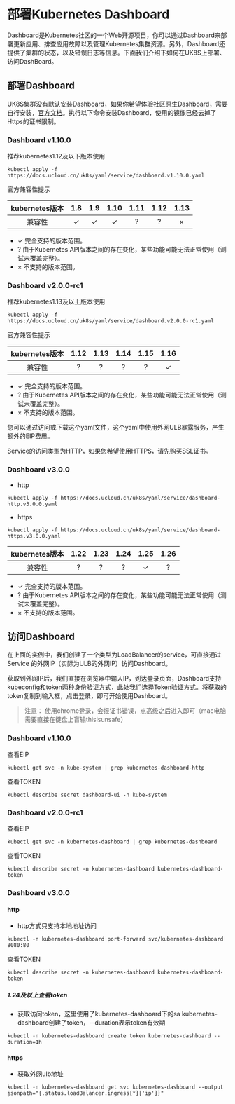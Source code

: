# 部署Kubernetes Dashboard

Dashboard是Kubernetes社区的一个Web开源项目，你可以通过Dashboard来部署更新应用、排查应用故障以及管理Kubernetes集群资源。另外，Dashboard还提供了集群的状态，以及错误日志等信息。下面我们介绍下如何在UK8S上部署、访问DashBoard。

## 部署Dashboard

UK8S集群没有默认安装Dashboard，如果你希望体验社区原生Dashboard，需要自行安装，[官方文档](https://github.com/kubernetes/dashboard/releases)。执行以下命令安装Dashboard，使用的镜像已经去掉了Https的证书限制。

### Dashboard v1.10.0

推荐kubernetes1.12及以下版本使用

```
kubectl apply -f https://docs.ucloud.cn/uk8s/yaml/service/dashboard.v1.10.0.yaml
```

官方兼容性提示

| kubernetes版本 | 1.8 | 1.9 | 1.10 | 1.11 | 1.12 | 1.13 |
| :----------: | :-: | :-: | :--: | :--: | :--: | :--: |
|     兼容性      |  ✓  |  ✓  |  ✓   |  ?   |  ?   |  ×   |

- ✓ 完全支持的版本范围。
- ? 由于Kubernetes API版本之间的存在变化，某些功能可能无法正常使用（测试未覆盖完整）。
- × 不支持的版本范围。

### Dashboard v2.0.0-rc1

推荐kubernetes1.13及以上版本使用

```
kubectl apply -f https://docs.ucloud.cn/uk8s/yaml/service/dashboard.v2.0.0-rc1.yaml
```

官方兼容性提示

| kubernetes版本 | 1.12 | 1.13 | 1.14 | 1.15 | 1.16 |
| :----------: | :--: | :--: | :--: | :--: | :--: |
|     兼容性      |  ?   |  ?   |  ?   |  ?   |  ✓   |

- ✓ 完全支持的版本范围。
- ? 由于Kubernetes API版本之间的存在变化，某些功能可能无法正常使用（测试未覆盖完整）。
- × 不支持的版本范围。

您可以通过访问或下载这个yaml文件，这个yaml中使用外网ULB暴露服务，产生额外的EIP费用。

Service的访问类型为HTTP，如果您希望使用HTTPS，请先购买SSL证书。

### Dashboard v3.0.0

- http

```shell
kubectl apply -f https://docs.ucloud.cn/uk8s/yaml/service/dashboard-http.v3.0.0.yaml
```

- https

```shell
kubectl apply -f https://docs.ucloud.cn/uk8s/yaml/service/dashboard-https.v3.0.0.yaml
```

| kubernetes版本 | 1.22 | 1.23 | 1.24 | 1.25 | 1.26 |
| :----------: | :--: | :--: | :--: | :--: | :--: |
|     兼容性      |  ?   |  ?   |  ?   |  ✓   |  ?   |

- ✓ 完全支持的版本范围。
- ? 由于Kubernetes API版本之间的存在变化，某些功能可能无法正常使用（测试未覆盖完整）。
- × 不支持的版本范围。

## 访问Dashboard

在上面的实例中，我们创建了一个类型为LoadBalancer的service，可直接通过Service 的外网IP（实际为ULB的外网IP）访问Dashboard。

获取到外网IP后，我们直接在浏览器中输入IP，到达登录页面，Dashboard支持kubeconfig和token两种身份验证方式，此处我们选择Token验证方式。将获取的token复制到输入框，点击登录，即可开始使用Dashboard。

> 注意： 使用chrome登录，会报证书错误，点高级之后进入即可（mac电脑需要直接在键盘上盲输thisisunsafe）

### Dashboard v1.10.0

查看EIP

```
kubectl get svc -n kube-system | grep kubernetes-dashboard-http
```

查看TOKEN

```
kubectl describe secret dashboard-ui -n kube-system
```

### Dashboard v2.0.0-rc1

查看EIP

```
kubectl get svc -n kubernetes-dashboard | grep kubernetes-dashboard
```

查看TOKEN

```
kubectl describe secret -n kubernetes-dashboard kubernetes-dashboard-token
```

### Dashboard v3.0.0

#### http

- http方式只支持本地地址访问

```shell
kubectl -n kubernetes-dashboard port-forward svc/kubernetes-dashboard 8080:80
```

查看TOKEN

```shell
kubectl describe secret -n kubernetes-dashboard kubernetes-dashboard-token
```

##### 1.24及以上查看token

- 获取访问token，这里使用了kubernetes-dashboard下的sa kubernetes-dashboard创建了token，--duration表示token有效期

```shell
kubectl -n kubernetes-dashboard create token kubernetes-dashboard --duration=1h
```

#### https

- 获取外网ulb地址

```shell
kubectl -n kubernetes-dashboard get svc kubernetes-dashboard --output jsonpath="{.status.loadBalancer.ingress[*]['ip']}"
```
